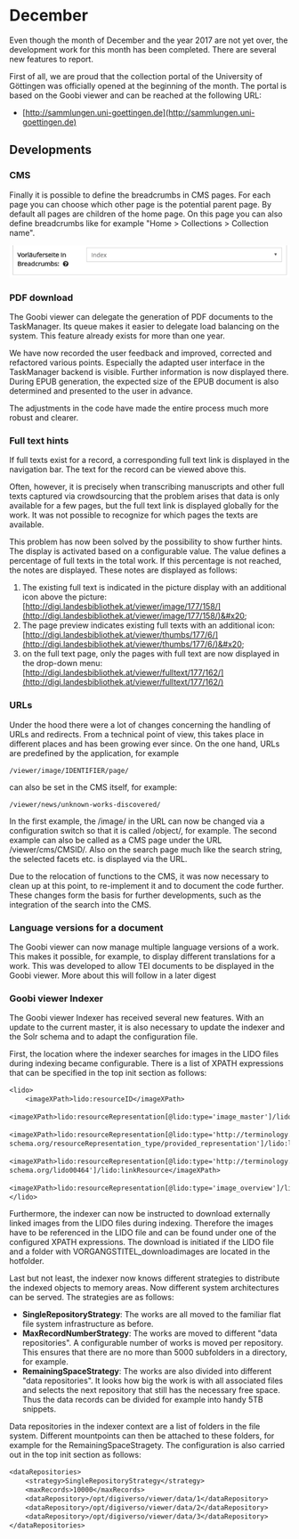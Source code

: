 # December

Even though the month of December and the year 2017 are not yet over, the development work for this month has been completed. There are several new features to report.&#x20;

First of all, we are proud that the collection portal of the University of Göttingen was officially opened at the beginning of the month. The portal is based on the Goobi viewer and can be reached at the following URL:

* [http://sammlungen.uni-goettingen.de](http://sammlungen.uni-goettingen.de)

## Developments

### CMS

Finally it is possible to define the breadcrumbs in CMS pages. For each page you can choose which other page is the potential parent page. By default all pages are children of the home page. On this page you can also define breadcrumbs like for example "Home > Collections > Collection name".

![Defining breadcrumbs in CMS pages](../.gitbook/assets/2017-12-cms-define-breadcrumb-parent.png)

### PDF download

The Goobi viewer can delegate the generation of PDF documents to the TaskManager. Its queue makes it easier to delegate load balancing on the system. This feature already exists for more than one year.&#x20;

We have now recorded the user feedback and improved, corrected and refactored various points. Especially the adapted user interface in the TaskManager backend is visible. Further information is now displayed there. During EPUB generation, the expected size of the EPUB document is also determined and presented to the user in advance.&#x20;

The adjustments in the code have made the entire process much more robust and clearer.

### Full text hints

If full texts exist for a record, a corresponding full text link is displayed in the navigation bar. The text for the record can be viewed above this.&#x20;

Often, however, it is precisely when transcribing manuscripts and other full texts captured via crowdsourcing that the problem arises that data is only available for a few pages, but the full text link is displayed globally for the work. It was not possible to recognize for which pages the texts are available.&#x20;

This problem has now been solved by the possibility to show further hints. The display is activated based on a configurable value. The value defines a percentage of full texts in the total work. If this percentage is not reached, the notes are displayed. These notes are displayed as follows:

1. The existing full text is indicated in the picture display with an additional icon above the picture: \
   [http://digi.landesbibliothek.at/viewer/image/177/158/](http://digi.landesbibliothek.at/viewer/image/177/158/)&#x20;
2. The page preview indicates existing full texts with an additional icon: \
   [http://digi.landesbibliothek.at/viewer/thumbs/177/6/](http://digi.landesbibliothek.at/viewer/thumbs/177/6/)&#x20;
3. on the full text page, only the pages with full text are now displayed in the drop-down menu: [http://digi.landesbibliothek.at/viewer/fulltext/177/162/](http://digi.landesbibliothek.at/viewer/fulltext/177/162/)

### URLs

Under the hood there were a lot of changes concerning the handling of URLs and redirects. From a technical point of view, this takes place in different places and has been growing ever since. On the one hand, URLs are predefined by the application, for example&#x20;

```
/viewer/image/IDENTIFIER/page/
```

&#x20;can also be set in the CMS itself, for example:&#x20;

```
/viewer/news/unknown-works-discovered/ 
```

In the first example, the /image/ in the URL can now be changed via a configuration switch so that it is called /object/, for example. The second example can also be called as a CMS page under the URL /viewer/cms/CMSID/. Also on the search page much like the search string, the selected facets etc. is displayed via the URL.&#x20;

Due to the relocation of functions to the CMS, it was now necessary to clean up at this point, to re-implement it and to document the code further. These changes form the basis for further developments, such as the integration of the search into the CMS.

### Language versions for a document

The Goobi viewer can now manage multiple language versions of a work. This makes it possible, for example, to display different translations for a work. This was developed to allow TEI documents to be displayed in the Goobi viewer. More about this will follow in a later digest

### Goobi viewer Indexer

The Goobi viewer Indexer has received several new features. With an update to the current master, it is also necessary to update the indexer and the Solr schema and to adapt the configuration file.&#x20;

First, the location where the indexer searches for images in the LIDO files during indexing became configurable. There is a list of XPATH expressions that can be specified in the top init section as follows:

```markup
<lido>
    <imageXPath>lido:resourceID</imageXPath>
    <imageXPath>lido:resourceRepresentation[@lido:type='image_master']/lido:linkResource</imageXPath>
    <imageXPath>lido:resourceRepresentation[@lido:type='http://terminology.lido-schema.org/resourceRepresentation_type/provided_representation']/lido:linkResource</imageXPath>
    <imageXPath>lido:resourceRepresentation[@lido:type='http://terminology.lido-schema.org/lido00464']/lido:linkResource</imageXPath>
    <imageXPath>lido:resourceRepresentation[@lido:type='image_overview']/lido:linkResource</imageXPath>
</lido>
```

Furthermore, the indexer can now be instructed to download externally linked images from the LIDO files during indexing. Therefore the images have to be referenced in the LIDO file and can be found under one of the configured XPATH expressions. The download is initiated if the LIDO file and a folder with VORGANGSTITEL\_downloadimages are located in the hotfolder.&#x20;

Last but not least, the indexer now knows different strategies to distribute the indexed objects to memory areas. Now different system architectures can be served. The strategies are as follows:

* **SingleRepositoryStrategy**: The works are all moved to the familiar flat file system infrastructure as before.&#x20;
* **MaxRecordNumberStrategy**: The works are moved to different "data repositories". A configurable number of works is moved per repository. This ensures that there are no more than 5000 subfolders in a directory, for example.&#x20;
* **RemainingSpaceStrategy**: The works are also divided into different "data repositories". It looks how big the work is with all associated files and selects the next repository that still has the necessary free space. Thus the data records can be divided for example into handy 5TB snippets.

Data repositories in the indexer context are a list of folders in the file system. Different mountpoints can then be attached to these folders, for example for the RemainingSpaceStragety. The configuration is also carried out in the top init section as follows:

```markup
<dataRepositories>
    <strategy>SingleRepositoryStrategy</strategy>
    <maxRecords>10000</maxRecords>
    <dataRepository>/opt/digiverso/viewer/data/1</dataRepository>
    <dataRepository>/opt/digiverso/viewer/data/2</dataRepository>    
    <dataRepository>/opt/digiverso/viewer/data/3</dataRepository>
</dataRepositories>
```
